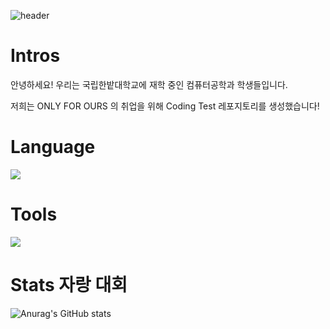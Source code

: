 
![header](https://capsule-render.vercel.app/api?type=blur&color=0:8338ec,100:3a86ff&height=300&section=header&text=Chondaek-coding&animation=fadeIn&fontSize=90&fontAlign=45&fontAlignY=45&fontColor=000814)

# Intros
안녕하세요! 우리는 국립한밭대학교에 재학 중인 컴퓨터공학과 학생들입니다.

저희는 ONLY FOR OURS 의 취업을 위해 Coding Test 레포지토리를 생성했습니다!

# Language


   <a href="https://skillicons.dev">
    <img id="py" src="https://skillicons.dev/icons?i=py" />
  </a>


# Tools
   <a href="https://skillicons.dev">
      <img src="https://skillicons.dev/icons?i=git,github,vscode" />
   </a>


# Stats 자랑 대회
![Anurag's GitHub stats](https://github-readme-stats.vercel.app/api?username=Minter-v1&show_icons=true&theme=dracula)
